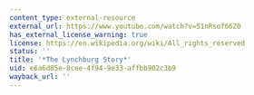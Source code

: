 ```yaml
---
content_type: external-resource
external_url: https://www.youtube.com/watch?v=51nRsof66Z0
has_external_license_warning: true
license: https://en.wikipedia.org/wiki/All_rights_reserved
status: ''
title: '*The Lynchburg Story*'
uid: e6a6d85e-8cee-4f94-9e33-affbb902c3b9
wayback_url: ''
---
```

